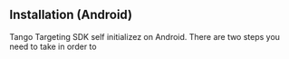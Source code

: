 ## Installation (Android)

Tango Targeting SDK self initializez on Android. There are two steps you need to take in order to 